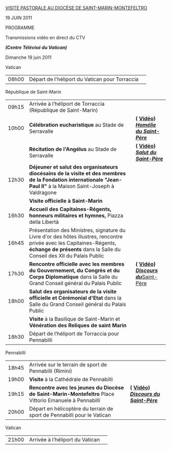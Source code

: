 [VISITE PASTORALE AU DIOCÈSE DE SAINT-MARIN-MONTEFELTRO](/content/benedict-xvi/fr/travels/2011/index_san-marino.html)

19 JUIN 2011

PROGRAMME

Transmissions vidéo en direct du CTV

***(Centre Télévisé du Vatican)***

Dimanche 19 juin 2011

Vatican

|     |     |     |
| --- | --- | --- |
| 08h00 | Départ de l'héliport du Vatican pour Torraccia |  |

République de Saint-Marin

|     |     |     |
| --- | --- | --- |
| 09h15 | Arrivée à l’héliport de Torraccia (République de Saint-Marin) |  |
| 10h00 | **Célébration eucharistique** au Stade de Serravalle | **( [Vidéo](http://player.rv.va/vaticanplayer.asp?language=it&tic=VA_B7YFFSL4))**<br>***[Homélie du Saint-Père](/content/benedict-xvi/fr/homilies/2011/documents/hf_ben-xvi_hom_20110619_san-marino.html)*** |
|  | **Récitation de l'Angélus** au Stade de Serravalle | **( [Vidéo](http://player.rv.va/vaticanplayer.asp?language=it&tic=VA_63ESTLGY))**<br>***[Salut du Saint-Père](/content/benedict-xvi/fr/angelus/2011/documents/hf_ben-xvi_ang_20110619_san-marino.html)*** |
| 12h30 | **Déjeuner et salut des organisateurs diocésains de la visite et des membres de la Fondation internationale "Jean-Paul II"** à la Maison Saint-Joseph à Valdragone |  |
|  | **Visite officielle à Saint-Marin** |  |
| 16h30 | **Accueil des Capitaines-Régents, honneurs militaires et hymnes,** Piazza della Libertà |  |
| 16h45 | Présentation des Ministres, signature du Livre d'or des hôtes illustres, rencontre privée avec les Capitaines-Régents, **échange de présents** dans la Salle du Conseil des XII du Palais Public |  |
| 17h30 | **Rencontre officielle avec les membres du Gouvernement, du Congrès et du Corps Diplomatique** dans la Salle du Grand Conseil général du Palais Public | **( [Vidéo](http://player.rv.va/vaticanplayer.asp?language=it&tic=VA_NF9JUOLY))**<br>***[Discours du](/content/benedict-xvi/fr/speeches/2011/june/documents/hf_ben-xvi_spe_20110619_cd-san-marino.html)***[Saint-Père](/content/benedict-xvi/fr/speeches/2011/june/documents/hf_ben-xvi_spe_20110619_cd-san-marino.html) |
| 18h00 | **Salut des organisateurs de la visite officielle et Cérémonial d'Etat** dans la Salle du Grand Conseil général du Palais Public |  |
|  | **Visite** à la Basilique de Saint-Marin et **Vénération des Reliques de saint Marin** |  |
| 18h30 | Départ de l’héliport de Torraccia pour Pennabilli |  |

Pennabilli

|     |     |     |
| --- | --- | --- |
| 18h45 | Arrivée sur le terrain de sport de Pennabilli (Rimini) |  |
| 19h00 | **Visite** à la Cathédrale de Pennabilli |  |
| 19h15 | **Rencontre avec les jeunes du Diocèse de Saint-Marin-Montefeltro** Place Vittorio Emanuele à Pennabilli | **( [Vidéo](http://player.rv.va/vaticanplayer.asp?language=it&tic=VA_T8EP9D4I))**<br>***[Discours du Saint-Père](/content/benedict-xvi/fr/speeches/2011/june/documents/hf_ben-xvi_spe_20110619_giovani-san-marino.html)*** |
| 20h00 | Départ en hélicoptère du terrain de sport de Pennabilli pour le Vatican |  |

Vatican

|     |     |     |
| --- | --- | --- |
| 21h00 | Arrivée à l’héliport du Vatican |  |